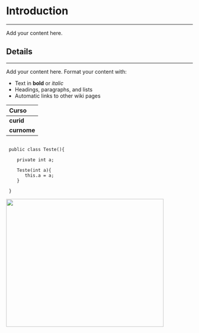 # Introduction #

---


Add your content here.


## Details ##

---


Add your content here.  Format your content with:
  * Text in **bold** or _italic_
  * Headings, paragraphs, and lists
  * Automatic links to other wiki pages

|**Curso**|
|:--------|
|**curid**  | **int**  |
|**curnome**|**String**|

```

 public class Teste(){
 
    private int a;

    Teste(int a){
       this.a = a;
    }
 
 }

```

<a href='http://www.youtube.com/watch?feature=player_embedded&v=3LkNlTNHZzE' target='_blank'><img src='http://img.youtube.com/vi/3LkNlTNHZzE/0.jpg' width='425' height=344 /></a>